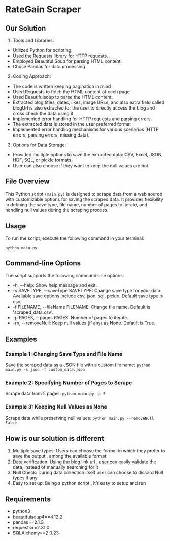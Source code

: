 # RateGain Scraper
## Our Solution
1. Tools and Libraries:
- Utilized Python for scripting.
- Used the Requests library for HTTP requests.
- Employed Beautiful Soup for parsing HTML content.
- Chose Pandas for data processing 
2. Coding Approach:
- The code is written keeping pagination in mind
- Used Requests to fetch the HTML content of each page.
- Used Beautifulsoup to parse the HTML content.
- Extracted blog titles, dates, likes, image URLs, and  also extra field called blogUrl  is also extracted for the user to directly access the blog and cross check the data using it
- Implemented error handling for HTTP requests and parsing errors.
- The extracted data is stored in the user preferred format
- Implemented error handling mechanisms for various scenarios (HTTP errors, parsing errors, missing data).
3. Options for Data Storage:
- Provided multiple options to save the extracted data: CSV, Excel, JSON, HDF, SQL, or pickle formats.
- User can also choose if they want to keep the null values are not

## File Overview
This Python script `(main.py)` is designed to scrape data from a web source with customizable options for saving the scraped data. It provides flexibility in defining the save type, file name, number of pages to iterate, and handling null values during the scraping process.

## Usage
To run the script, execute the following command in your terminal:

`python main.py`

## Command-line Options
The script supports the following command-line options:

- -h, --help: Show help message and exit.
- -s SAVETYPE, --saveType SAVETYPE: Change save type for your data. Available save options include csv, json, sql, pickle. Default save type is csv.
- -f FILENAME, --fileName FILENAME: Change file name. Default is 'scraped_data.csv'.
- -p PAGES, --pages PAGES: Number of pages to iterate.
- -rn, --removeNull: Keep null values (if any) as None. Default is True.

## Examples
### Example 1: Changing Save Type and File Name
Save the scraped data as a JSON file with a custom file name:
`python main.py -s json -f custom_data.json`
### Example 2: Specifying Number of Pages to Scrape
Scrape data from 5 pages:
`python main.py -p 5`
### Example 3: Keeping Null Values as None
Scrape data while preserving null values:
`python main.py --removeNull False`

## How is our solution is different
1. Multiple save types: Users can choose the format in which they prefer to save the output , among the available format
2. Data verification: Using the blog link url , user can easily validate the data, instead of manually searching for it
3. Null Check: During data collection itself user can choose to discard Null types if any
4. Easy to set up: Being a python script , it’s easy to setup and run

## Requirements
- python3
- beautifulsoup4==4.12.2
- pandas==2.1.3
- requests==2.31.0
- SQLAlchemy==2.0.23

